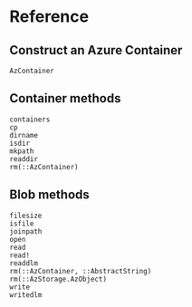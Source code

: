 # Reference

## Construct an Azure Container
```@docs
AzContainer
```

## Container methods
```@docs
containers
cp
dirname
isdir
mkpath
readdir
rm(::AzContainer)
```

## Blob methods
```@docs
filesize
isfile
joinpath
open
read
read!
readdlm
rm(::AzContainer, ::AbstractString)
rm(::AzStorage.AzObject)
write
writedlm
```
